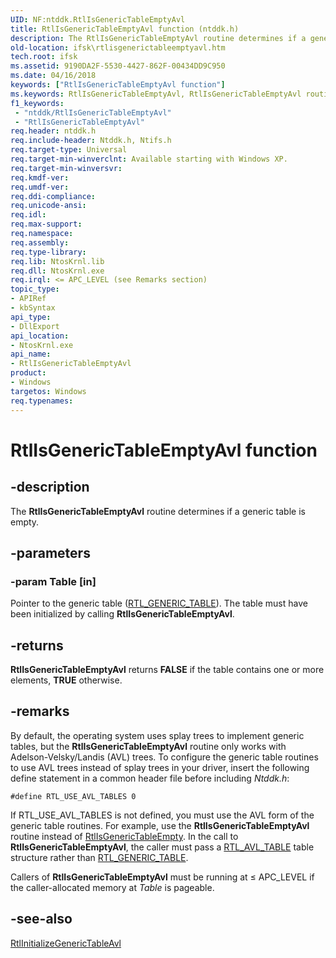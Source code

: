 ```yaml
---
UID: NF:ntddk.RtlIsGenericTableEmptyAvl
title: RtlIsGenericTableEmptyAvl function (ntddk.h)
description: The RtlIsGenericTableEmptyAvl routine determines if a generic table is empty.
old-location: ifsk\rtlisgenerictableemptyavl.htm
tech.root: ifsk
ms.assetid: 9190DA2F-5530-4427-862F-00434DD9C950
ms.date: 04/16/2018
keywords: ["RtlIsGenericTableEmptyAvl function"]
ms.keywords: RtlIsGenericTableEmptyAvl, RtlIsGenericTableEmptyAvl routine [Installable File System Drivers], ifsk.rtlisgenerictableemptyavl, ntddk/RtlIsGenericTableEmptyAvl
f1_keywords:
 - "ntddk/RtlIsGenericTableEmptyAvl"
 - "RtlIsGenericTableEmptyAvl"
req.header: ntddk.h
req.include-header: Ntddk.h, Ntifs.h
req.target-type: Universal
req.target-min-winverclnt: Available starting with Windows XP.
req.target-min-winversvr: 
req.kmdf-ver: 
req.umdf-ver: 
req.ddi-compliance: 
req.unicode-ansi: 
req.idl: 
req.max-support: 
req.namespace: 
req.assembly: 
req.type-library: 
req.lib: NtosKrnl.lib
req.dll: NtosKrnl.exe
req.irql: <= APC_LEVEL (see Remarks section)
topic_type:
- APIRef
- kbSyntax
api_type:
- DllExport
api_location:
- NtosKrnl.exe
api_name:
- RtlIsGenericTableEmptyAvl
product:
- Windows
targetos: Windows
req.typenames: 
---
```


# RtlIsGenericTableEmptyAvl function


## -description


The <b>RtlIsGenericTableEmptyAvl</b> routine determines if a generic table is empty. 


## -parameters




### -param Table [in]

Pointer to the generic table (<a href="https://docs.microsoft.com/windows-hardware/drivers/ddi/ntddk/ns-ntddk-_rtl_generic_table">RTL_GENERIC_TABLE</a>). The table must have been initialized by calling <b>RtlIsGenericTableEmptyAvl</b>.


## -returns



<b>RtlIsGenericTableEmptyAvl</b> returns <b>FALSE</b> if the table contains one or more elements, <b>TRUE</b> otherwise. 




## -remarks



By default, the operating system uses splay trees to implement generic tables, but the <b>RtlIsGenericTableEmptyAvl</b> routine only works with Adelson-Velsky/Landis (AVL) trees. To configure the generic table routines to use AVL trees instead of splay trees in your driver, insert the following define statement in a common header file before including <i>Ntddk.h</i>:

<code>#define RTL_USE_AVL_TABLES 0</code>

If RTL_USE_AVL_TABLES is not defined, you must use the AVL form of the generic table routines. For example, use the <b>RtlIsGenericTableEmptyAvl</b> routine instead of <a href="https://docs.microsoft.com/windows-hardware/drivers/ddi/ntddk/nf-ntddk-rtlisgenerictableempty">RtlIsGenericTableEmpty</a>. In the call to <b>RtlIsGenericTableEmptyAvl</b>, the caller must pass a <a href="https://docs.microsoft.com/windows-hardware/drivers/ddi/ntddk/ns-ntddk-_rtl_avl_table">RTL_AVL_TABLE</a> table structure rather than <a href="https://docs.microsoft.com/windows-hardware/drivers/ddi/ntddk/ns-ntddk-_rtl_generic_table">RTL_GENERIC_TABLE</a>.

Callers of <b>RtlIsGenericTableEmptyAvl</b> must be running at ≤ APC_LEVEL if the caller-allocated memory at <i>Table</i> is pageable.




## -see-also




<a href="https://docs.microsoft.com/windows-hardware/drivers/ddi/ntddk/nf-ntddk-rtlinitializegenerictableavl">RtlInitializeGenericTableAvl</a>
 

 


